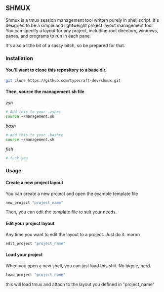 ## SHMUX
Shmux is a tmux session management tool written purely in shell script. It's designed to be a simple and lightweight project layout management tool. You can specify a layout for any project, including root directory, windows, panes, and programs to run in each pane.

It's also a little bit of a sassy bitch, so be prepared for that.

### Installation
#### You'll want to clone this repository to a base dir.
```bash
git clone https://github.com/typecraft-dev/shmux.git
```
#### Then, source the management.sh file
*zsh*
```bash
# Add this to your .zshrc
source ~/management.sh
```

*bash*
```bash
# add this to your .bashrc
source ~/management.sh
```

*fish*
``` bash
# fuck you
```

### Usage

#### Create a new project layout
You can create a new project and open the example template file
```bash
new_project "project_name"
```
Then, you can edit the template file to suit your needs.

#### Edit your project layout
Any time you want to edit the layout to a project. Just do it. moron
```bash
edit_project "project_name"
```
#### Load your project
When you open a new shell, you can just load this shit. No biggie, nerd.
```bash
load_project "project_name"
```
this will load tmux and attach to the layout you defined in "project_name"
